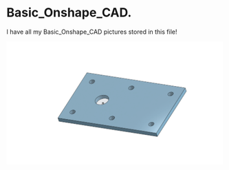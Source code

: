 # Basic_Onshape_CAD.
 
I have all my Basic_Onshape_CAD pictures stored in this file!

 ![Tux, the Linux mascot](images/Base.PNG)

